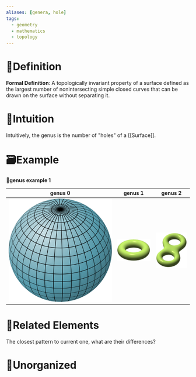 ```yaml
---
aliases: [genera, hole]
tags:
  - geometry
  - mathematics
  - topology
---
```



# 📝Definition
**Formal Definition**: A topologically invariant property of a surface defined as the largest number of nonintersecting simple closed curves that can be drawn on the surface without separating it.

# 🧠Intuition
Intuitively, the genus is the number of "holes" of a [[Surface]].

# 🗃Example

**📁genus example 1**

| genus 0 | genus 1 | genus 2 |
| ------- | ------- | ------- |
| ![name\|100](../assets/Sphere_filled_blue.svg)   |   ![name\|100](../assets/200px-Torus_illustration.png)      |    ![name\|100](../assets/183px-Double_torus_illustration.png)     |



# 🧬Related Elements
The closest pattern to current one, what are their differences?


# 🍂Unorganized